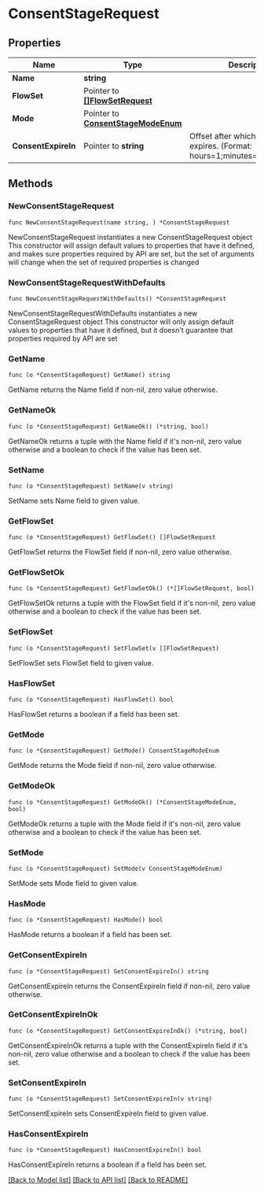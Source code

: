 # ConsentStageRequest

## Properties

Name | Type | Description | Notes
------------ | ------------- | ------------- | -------------
**Name** | **string** |  | 
**FlowSet** | Pointer to [**[]FlowSetRequest**](FlowSetRequest.md) |  | [optional] 
**Mode** | Pointer to [**ConsentStageModeEnum**](ConsentStageModeEnum.md) |  | [optional] 
**ConsentExpireIn** | Pointer to **string** | Offset after which consent expires. (Format: hours&#x3D;1;minutes&#x3D;2;seconds&#x3D;3). | [optional] 

## Methods

### NewConsentStageRequest

`func NewConsentStageRequest(name string, ) *ConsentStageRequest`

NewConsentStageRequest instantiates a new ConsentStageRequest object
This constructor will assign default values to properties that have it defined,
and makes sure properties required by API are set, but the set of arguments
will change when the set of required properties is changed

### NewConsentStageRequestWithDefaults

`func NewConsentStageRequestWithDefaults() *ConsentStageRequest`

NewConsentStageRequestWithDefaults instantiates a new ConsentStageRequest object
This constructor will only assign default values to properties that have it defined,
but it doesn't guarantee that properties required by API are set

### GetName

`func (o *ConsentStageRequest) GetName() string`

GetName returns the Name field if non-nil, zero value otherwise.

### GetNameOk

`func (o *ConsentStageRequest) GetNameOk() (*string, bool)`

GetNameOk returns a tuple with the Name field if it's non-nil, zero value otherwise
and a boolean to check if the value has been set.

### SetName

`func (o *ConsentStageRequest) SetName(v string)`

SetName sets Name field to given value.


### GetFlowSet

`func (o *ConsentStageRequest) GetFlowSet() []FlowSetRequest`

GetFlowSet returns the FlowSet field if non-nil, zero value otherwise.

### GetFlowSetOk

`func (o *ConsentStageRequest) GetFlowSetOk() (*[]FlowSetRequest, bool)`

GetFlowSetOk returns a tuple with the FlowSet field if it's non-nil, zero value otherwise
and a boolean to check if the value has been set.

### SetFlowSet

`func (o *ConsentStageRequest) SetFlowSet(v []FlowSetRequest)`

SetFlowSet sets FlowSet field to given value.

### HasFlowSet

`func (o *ConsentStageRequest) HasFlowSet() bool`

HasFlowSet returns a boolean if a field has been set.

### GetMode

`func (o *ConsentStageRequest) GetMode() ConsentStageModeEnum`

GetMode returns the Mode field if non-nil, zero value otherwise.

### GetModeOk

`func (o *ConsentStageRequest) GetModeOk() (*ConsentStageModeEnum, bool)`

GetModeOk returns a tuple with the Mode field if it's non-nil, zero value otherwise
and a boolean to check if the value has been set.

### SetMode

`func (o *ConsentStageRequest) SetMode(v ConsentStageModeEnum)`

SetMode sets Mode field to given value.

### HasMode

`func (o *ConsentStageRequest) HasMode() bool`

HasMode returns a boolean if a field has been set.

### GetConsentExpireIn

`func (o *ConsentStageRequest) GetConsentExpireIn() string`

GetConsentExpireIn returns the ConsentExpireIn field if non-nil, zero value otherwise.

### GetConsentExpireInOk

`func (o *ConsentStageRequest) GetConsentExpireInOk() (*string, bool)`

GetConsentExpireInOk returns a tuple with the ConsentExpireIn field if it's non-nil, zero value otherwise
and a boolean to check if the value has been set.

### SetConsentExpireIn

`func (o *ConsentStageRequest) SetConsentExpireIn(v string)`

SetConsentExpireIn sets ConsentExpireIn field to given value.

### HasConsentExpireIn

`func (o *ConsentStageRequest) HasConsentExpireIn() bool`

HasConsentExpireIn returns a boolean if a field has been set.


[[Back to Model list]](../README.md#documentation-for-models) [[Back to API list]](../README.md#documentation-for-api-endpoints) [[Back to README]](../README.md)


